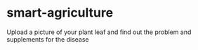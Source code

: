 # smart-agriculture
Upload a picture of your plant leaf and find out the problem and supplements for the disease
